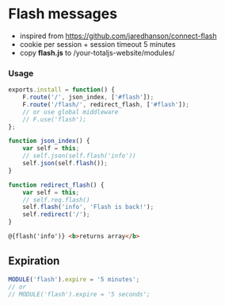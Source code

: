 # Flash messages

- inspired from <https://github.com/jaredhanson/connect-flash>
- cookie per session + session timeout 5 minutes
- copy __flash.js__ to /your-totaljs-website/modules/

### Usage

```javascript
exports.install = function() {
    F.route('/', json_index, ['#flash']);
    F.route('/flash/', redirect_flash, ['#flash']);
    // or use global middleware
    // F.use('flash');
};

function json_index() {
    var self = this;
    // self.json(self.flash('info'))
    self.json(self.flash());
}

function redirect_flash() {
    var self = this;
    // self.req.flash()
    self.flash('info', 'Flash is back!');
    self.redirect('/');
}
```

```html
@{flash('info')} <b>returns array</b>
```

## Expiration

```javascript
MODULE('flash').expire = '5 minutes';
// or
// MODULE('flash').expire = '5 seconds';
```

